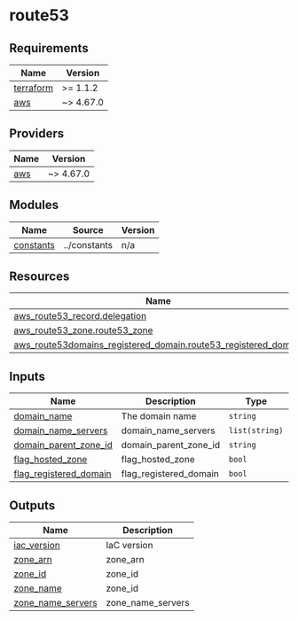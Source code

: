 # route53 #

## Requirements

| Name | Version |
|------|---------|
| <a name="requirement_terraform"></a> [terraform](#requirement\_terraform) | >= 1.1.2 |
| <a name="requirement_aws"></a> [aws](#requirement\_aws) | ~> 4.67.0 |

## Providers

| Name | Version |
|------|---------|
| <a name="provider_aws"></a> [aws](#provider\_aws) | ~> 4.67.0 |

## Modules

| Name | Source | Version |
|------|--------|---------|
| <a name="module_constants"></a> [constants](#module\_constants) | ../constants | n/a |

## Resources

| Name | Type |
|------|------|
| [aws_route53_record.delegation](https://registry.terraform.io/providers/hashicorp/aws/latest/docs/resources/route53_record) | resource |
| [aws_route53_zone.route53_zone](https://registry.terraform.io/providers/hashicorp/aws/latest/docs/resources/route53_zone) | resource |
| [aws_route53domains_registered_domain.route53_registered_domain](https://registry.terraform.io/providers/hashicorp/aws/latest/docs/resources/route53domains_registered_domain) | resource |

## Inputs

| Name | Description | Type | Default | Required |
|------|-------------|------|---------|:--------:|
| <a name="input_domain_name"></a> [domain\_name](#input\_domain\_name) | The domain name | `string` | `""` | no |
| <a name="input_domain_name_servers"></a> [domain\_name\_servers](#input\_domain\_name\_servers) | domain\_name\_servers | `list(string)` | `[]` | no |
| <a name="input_domain_parent_zone_id"></a> [domain\_parent\_zone\_id](#input\_domain\_parent\_zone\_id) | domain\_parent\_zone\_id | `string` | `""` | no |
| <a name="input_flag_hosted_zone"></a> [flag\_hosted\_zone](#input\_flag\_hosted\_zone) | flag\_hosted\_zone | `bool` | `true` | no |
| <a name="input_flag_registered_domain"></a> [flag\_registered\_domain](#input\_flag\_registered\_domain) | flag\_registered\_domain | `bool` | `false` | no |

## Outputs

| Name | Description |
|------|-------------|
| <a name="output_iac_version"></a> [iac\_version](#output\_iac\_version) | IaC version |
| <a name="output_zone_arn"></a> [zone\_arn](#output\_zone\_arn) | zone\_arn |
| <a name="output_zone_id"></a> [zone\_id](#output\_zone\_id) | zone\_id |
| <a name="output_zone_name"></a> [zone\_name](#output\_zone\_name) | zone\_id |
| <a name="output_zone_name_servers"></a> [zone\_name\_servers](#output\_zone\_name\_servers) | zone\_name\_servers |
